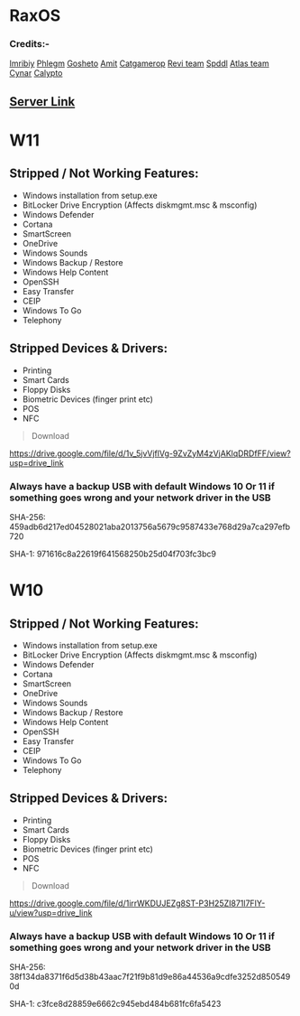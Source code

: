 # RaxOS

### Credits:-
[Imribiy](https://bit.ly/xos-windows)
[Phlegm](https://dsc.gg/ggos)
[Gosheto](https://twitter.com/g0shet00)
[Amit](https://github.com/amitxv)
[Catgamerop](https://discord.gg/4Gg8n6WhPN)
[Revi team](https://github.com/meetrevision)
[Spddl](https://github.com/spddl)
[Atlas team](https://github.com/Atlas-OS)
[Cynar](https://github.com/CYNAR2k/)
[Calypto](https://docs.google.com/document/d/1c2-lUJq74wuYK1WrA_bIvgb89dUN0sj8-hO3vqmrau4/edit)

## [Server Link](https://discord.gg/6Y5CZqWHFa)


# W11
## Stripped / Not Working Features:
- Windows installation from setup.exe
- BitLocker Drive Encryption (Affects diskmgmt.msc & msconfig)
- Windows Defender
- Cortana
- SmartScreen
- OneDrive
- Windows Sounds
- Windows Backup / Restore
- Windows Help Content
- OpenSSH
- Easy Transfer
- CEIP
- Windows To Go
- Telephony

## Stripped Devices & Drivers:
- Printing
- Smart Cards
- Floppy Disks
- Biometric Devices (finger print etc)
- POS
- NFC

> Download

https://drive.google.com/file/d/1v_5jvVjflVg-9ZvZyM4zVjAKlqDRDfFF/view?usp=drive_link

### Always have a backup USB with default Windows 10 Or 11 if something goes wrong and your network driver in the USB

SHA-256: 459adb6d217ed04528021aba2013756a5679c9587433e768d29a7ca297efb720

SHA-1: 971616c8a22619f641568250b25d04f703fc3bc9


# W10
## Stripped / Not Working Features:
- Windows installation from setup.exe
- BitLocker Drive Encryption (Affects diskmgmt.msc & msconfig)
- Windows Defender
- Cortana
- SmartScreen
- OneDrive
- Windows Sounds
- Windows Backup / Restore
- Windows Help Content
- OpenSSH
- Easy Transfer
- CEIP
- Windows To Go
- Telephony

## Stripped Devices & Drivers:
- Printing
- Smart Cards
- Floppy Disks
- Biometric Devices (finger print etc)
- POS
- NFC

> Download

https://drive.google.com/file/d/1irrWKDUJEZg8ST-P3H25ZI871l7FIY-u/view?usp=drive_link

### Always have a backup USB with default Windows 10 Or 11 if something goes wrong and your network driver in the USB

SHA-256: 38f134da8371f6d5d38b43aac7f21f9b81d9e86a44536a9cdfe3252d8505490d

SHA-1: c3fce8d28859e6662c945ebd484b681fc6fa5423
